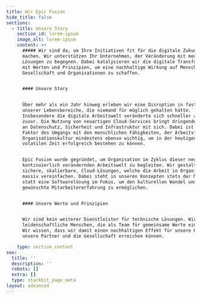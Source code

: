 ```yaml
---
title: Wir Epic Fusion
hide_title: false
sections:
  - title: Unsere Story
    section_id: lorem-ipsum
    image_alt: lorem-ipsum
    content: >+
      ##### Wir sind da, um Ihre Initiativen fit für die digitale Zukunft zu
      machen. Wir unterstützen Ihr Unternehmen, der Veränderung mit modernen
      Lösungen zu begegnen. Dabei katalysieren wir die digitale Transformation
      mit Werten und Prinzipien, um eine nachhaltige Wirkung auf Mensch,
      Gesellschaft und Organisationen zu schaffen.


      #### Unsere Story


      Über mehr als ein Jahr hinweg erleben wir eine Disruption in fast aller
      unserer Lebensbereiche, die niemand für möglich gehalten hätte.
      Insbesondere die digitale Arbeitswelt veränderte sich schneller als je
      zuvor. Die Nutzung von neuartigen Cloud-Services bringt dringende Fragen
      an Datenschutz, Sicherheit und Infrastruktur mit sich. Dabei ist der
      Faktor des Umgangs mit den menschlichen Fähigkeiten, der Arbeitsformen und
      Organisationskultur mindestens ebenso wichtig, um in der heutigen
      volatilen Zeit erfolgreich bestehen zu können.


      Epic Fusion wurde gegründet, um Organisation im Zyklus dieser neuen, sich
      kontinuierlich verändernden Arbeitswelt zu begleiten. Wir gestalten
      sichere, skalierbare, Cloud-Lösungen, welche die Arbeit in Organisationen
      massiv vereinfachen. Dabei steht in unseren Konzepten stets der Mensch
      statt eine Softwarelösung im Fokus, um den kulturellen Wandel und die
      gewünschte Mitarbeitererfahrung zu ermöglichen.


      #### Unsere Werte und Prinzipien


      Wir sind kein weiterer Dienstleister für technische Lösungen. Wir sind
      leidenschaftliche Menschen, die als Team für gemeinsame Werte einstehen.
      Wir wissen, dass wir damit einen nachhaltigen Effekt für unsere Kunden,
      unsere Partner und die Gesellschaft erreichen können.

    type: section_content
seo:
  title: ''
  description: ''
  robots: []
  extra: []
  type: stackbit_page_meta
layout: advanced
---
```


